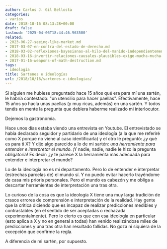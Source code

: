 ```yaml
---
author: Carlos J. Gil Bellosta
categories:
- varios
date: 2018-10-16 08:13:28+00:00
draft: false
lastmod: '2025-04-06T18:44:46.963500'
related:
- 2023-06-27-seeing-like-market.md
- 2017-03-07-en-contra-del-estado-de-derecho.md
- 2018-03-02-reflexiones-bayesianas-al-hilo-del-manido-independientemente-de-su-ideologia-los-economistas-suelen-estar-de-acuerdo-en-que.md
- 2018-03-16-invertir-relaciones-causales-plausibles-exige-mucha-mucha-explicacion.md
- 2017-01-16-weapons-of-math-destruction.md
tags:
- ideología
title: Sartenes e ideologías
url: /2018/10/16/sartenes-e-ideologias/
---
```


Si alguien me hubiese preguntado hace 15 años qué era para mí una sartén, le habría contestado: "un utensilio para hacer paellas". Efectivamente, hace 15 años yo hacía unas paellas (y muy ricas, además) en una sartén. Y todos tenéis en mente la pregunta que debiera haberme realizado mi interlocutor.

Dejemos la gastronomía.

Hace unos días estaba viendo una entrevista en Youtube. El entrevistado se había declarado seguidor y partidario de una ideología (a la que me referiré como X porque no viene al caso identificarla) y el otro le preguntó: ¿y qué es para ti X? Y dijo algo parecido a lo de mi sartén: _una herramienta para entender e interpretar el mundo_. ¡Y nadie, nadie, nadie le hizo la pregunta obligatoria! Es decir: ¿y te parece X la herramienta más adecuada para entender e interpretar el mundo?

Lo de la ideología no es mi departamento. Pero lo de entender e interpretar (estrechas parcelas de) el mundo sí. Y no puedo evitar hacerlo trayéndome de casa mis prioris personales. Pero el mundo es cabezón y me obliga a descartar herramientas de interpretación una tras otra.

Lo curioso de la cosa es que la ideología X tiene una muy larga tradición de crasos errores de comprensión e interpretación de la realidad. Hay gente que la critica diciendo que es incapaz de realizar predicciones medibles y contrastables (en el sentido de ser aceptadas o rechazada experimentalmente). Pero lo cierto es que con esa ideología en particular (esto aplica a X y no en general a todas) han venido realizándose miles de predicciones y una tras otra han resultado fallidas. No goza ni siquiera de la excepción que confirme la regla.

A diferencia de mi sartén, por supuesto.